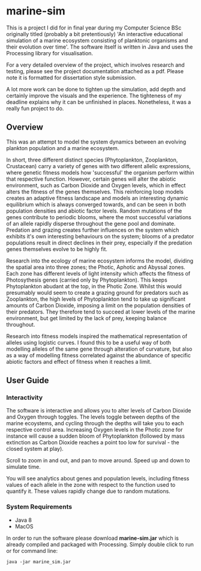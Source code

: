# marine-sim

This is a project I did for in final year during my Computer Science BSc originally titled (probably a bit pretentiously) 'An interactive educational simulation of a marine ecosystem consisting of planktonic organisms and their evolution over time'. The software itself is written in Java and uses the Processing library for visualisation.

For a very detailed overview of the project, which involves research and testing, please see the project documentation attached as a pdf. Please note it is formatted for dissertation style submission.

A lot more work can be done to tighten up the simulation, add depth and certainly improve the visuals and the experience. The tighteness of my deadline explains why it can be unfinished in places. Nonetheless, it was a really fun project to do.

## Overview

This was an attempt to model the system dynamics between an evolving plankton population and a marine ecosystem. 

In short, three different distinct species (Phytoplankton, Zooplankton, Crustacean) carry a variety of genes with two different allelic expressions, where genetic fitness models how 'successful' the organism perform within that respective function. However, certain genes will alter the abiotic environment, such as Carbon Dioxide and Oxygen levels, which in effect alters the fitness of the genes themselves. This reinforcing loop models creates an adaptive fitness landscape and models an interesting dynamic equilibrium which is always converged towards, and can be seen in both population densities and abiotic factor levels. Random mutations of the genes contribute to periodic blooms, where the most successful variations of an allele rapidly disperse throughout the gene pool and dominate. Predation and grazing creates further influences on the system which exhibits it's own interesting behaviours on the system; blooms of a predator populations result in direct declines in their prey, especially if the predation genes themselves evolve to be highly fit. 

Research into the ecology of marine ecosystem informs the model, dividing the spatial area into three zones; the Photic, Aphotic and Abyssal zones. Each zone has different levels of light intensity which affects the fitness of Photosythesis genes (carried only by Phytoplankton). This keeps Phytoplankton abudant at the top, in the Photic Zone. Whilst this would presumably would seem to create a grazing ground for predators such as Zooplankton, the high levels of Phytoplankton tend to take up significant amounts of Carbon Dioxide, imposing a limit on the population densities of their predators. They therefore tend to succeed at lower levels of the marine environment, but get limited by the lack of prey, keeping balance throughout.

Research into fitness models inspired the mathematical representation of alleles using logistic curves. I found this to be a useful way of both modelling alleles of the same gene through alteration of curvature, but also as a way of modelling fitness correlated against the abundance of specific abiotic factors and effect of fitness when it reaches a limit.

## User Guide

### Interactivity

The software is interactive and allows you to alter levels of Carbon Dioxide and Oxygen through toggles. The levels toggle between depths of the marine ecoystems, and cycling through the depths will take you to each respective control area. Increasing Oxygen levels in the Photic zone for instance will cause a sudden bloom of Phytoplankton (followed by mass extinction as Carbon Dioxide reaches a point too low for survival - the closed system at play).

Scroll to zoom in and out, and pan to move around. Speed up and down to simulate time.

You will see analytics about genes and population levels, including fitness values of each allele in the zone with respect to the function used to quantify it. These values rapidly change due to random mutations.

### System Requirements
- Java 8
- MacOS

In order to run the software please download **marine-sim.jar** which is already compiled and packaged with Processing. Simply double click to run or for command line:

`java -jar marine_sim.jar`

  
